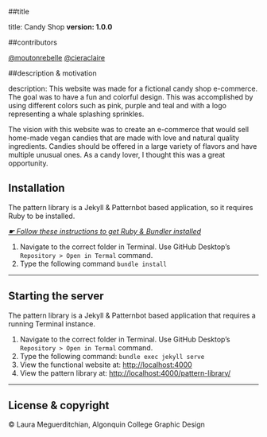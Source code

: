 ##title

title: Candy Shop
**version: 1.0.0**

##contributors

[@moutonrebelle](https://github.com/moutonrebelle)
[@cieraclaire](https://github.com/cierraclaire)

##description & motivation

description: This website was made for a fictional candy shop e-commerce. The goal was to have a fun and colorful design. This was accomplished by using different colors such as pink, purple and teal and with a logo representing a whale splashing sprinkles.

The vision with this website was to create an e-commerce that would sell home-made vegan candies that are made with love and natural quality ingredients. Candies should be offered in a large variety of flavors and have multiple unusual ones. As a candy lover, I thought this was a great opportunity.

## Installation

The pattern library is a Jekyll & Patternbot based application, so it requires Ruby to be installed.

[*☛ Follow these instructions to get Ruby & Bundler installed*](https://learn-the-web.algonquindesign.ca/courses/web-dev-4/install-more-developer-tools/)

1. Navigate to the correct folder in Terminal. Use GitHub Desktop’s `Repository > Open in Termal` command.
2. Type the following command `bundle install`

---

## Starting the server

The pattern library is a Jekyll & Patternbot based application that requires a running Terminal instance.

1. Navigate to the correct folder in Terminal. Use GitHub Desktop’s `Repository > Open in Termal` command.
2. Type the following command: `bundle exec jekyll serve`
3. View the functional website at: [http://localhost:4000](http://localhost:4000)
4. View the pattern library at: [http://localhost:4000/pattern-library/](http://localhost:4000/pattern-library/)

---

## License & copyright
© Laura Meguerditchian, Algonquin College Graphic Design
